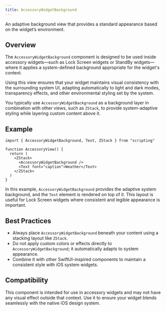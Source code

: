 ```yaml
---
title: AccessoryWidgetBackground
---
```

An adaptive background view that provides a standard appearance based on the widget’s environment.

## Overview

The `AccessoryWidgetBackground` component is designed to be used inside accessory widgets—such as Lock Screen widgets or StandBy widgets—where it applies a system-defined background appropriate for the widget's context.

Using this view ensures that your widget maintains visual consistency with the surrounding system UI, adapting automatically to light and dark modes, transparency effects, and other environmental styling set by the system.

You typically use `AccessoryWidgetBackground` as a background layer in combination with other views, such as `ZStack`, to provide system-adaptive styling while layering custom content above it.

## Example

```tsx
import { AccessoryWidgetBackground, Text, ZStack } from "scripting"

function AccessoryView() {
  return (
    <ZStack>
      <AccessoryWidgetBackground />
      <Text font="caption">Weather</Text>
    </ZStack>
  )
}
```

In this example, `AccessoryWidgetBackground` provides the adaptive system background, and the `Text` element is rendered on top of it. This layout is useful for Lock Screen widgets where consistent and legible appearance is important.

## Best Practices

* Always place `AccessoryWidgetBackground` beneath your content using a stacking layout like `ZStack`.
* Do not apply custom colors or effects directly to `AccessoryWidgetBackground`; it automatically adapts to system appearance.
* Combine it with other SwiftUI-inspired components to maintain a consistent style with iOS system widgets.

## Compatibility

This component is intended for use in accessory widgets and may not have any visual effect outside that context. Use it to ensure your widget blends seamlessly with the native iOS design system.
